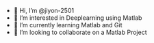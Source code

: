 - 👋 Hi, I’m @jiyon-2501
- 👀 I’m interested in Deeplearning using Matlab
- 🌱 I’m currently learning Matlab and Git
- 💞️ I’m looking to collaborate on a Matlab Project
